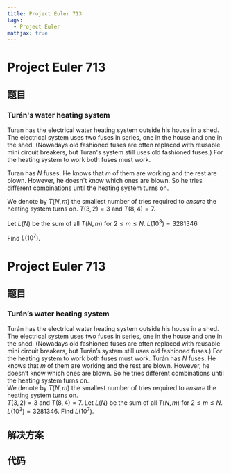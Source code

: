 ```yaml
---
title: Project Euler 713
tags:
  - Project Euler
mathjax: true
---
```

<escape><!-- more --></escape>
    
# Project Euler 713
## 题目
### Turán's water heating system



Turan has the electrical water heating system outside his house in a shed. The electrical system uses two fuses in series, one in the house and one in the shed. (Nowadays old fashioned fuses are often replaced with reusable mini circuit breakers, but Turan's system still uses old fashioned fuses.)
For the heating system to work both fuses must work.


Turan has $N$ fuses. He knows that $m$ of them are working and the rest are blown. However, he doesn't know which ones are blown. So he tries different combinations until the heating system turns on.

We denote by $T(N,m)$ the smallest number of tries required to *ensure* the heating system turns on.
$T(3,2)=3$ and $T(8,4)=7$.


Let $L(N)$ be the sum of all $T(N, m)$ for $2 \leq m \leq N$.
$L(10^3)=3281346$


Find $L(10^7)$.



# Project Euler 713
## 题目
### Turán’s water heating system

Turán has the electrical water heating system outside his house in a shed. The electrical system uses two fuses in series, one in the house and one in the shed. (Nowadays old fashioned fuses are often replaced with reusable mini circuit breakers, but Turán’s system still uses old fashioned fuses.) For the heating system to work both fuses must work.
Turán has $N$ fuses. He knows that $m$ of them are working and the rest are blown. However, he doesn’t know which ones are blown. So he tries different combinations until the heating system turns on.<br>We denote by $T(N,m)$ the smallest number of tries required to <i>ensure</i> the heating system turns on.<br>$T(3,2)=3$ and $T(8,4)=7$.
Let $L(N)$ be the sum of all $T(N, m)$ for $2 \leq m \leq N$.<br>$L(10^3)=3281346$.
Find $L(10^7)$.


## 解决方案


## 代码


